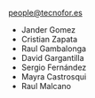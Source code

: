 people@tecnofor.es

- Jander Gomez
- Cristian Zapata
- Raul Gambalonga
- David Gargantilla
- Sergio Fernández
- Mayra Castrosqui
- Raul Malcano